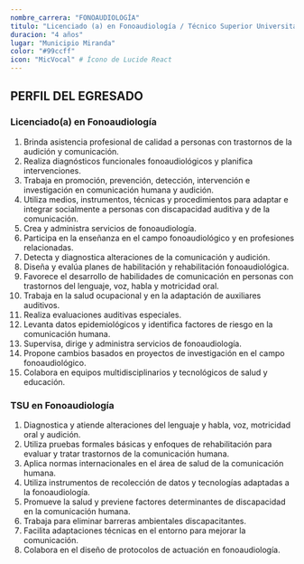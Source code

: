 ```yaml
---
nombre_carrera: "FONOAUDIOLOGÍA"
titulo: "Licenciado (a) en Fonoaudiología / Técnico Superior Universitario en Fonoaudiología"
duracion: "4 años"
lugar: "Municipio Miranda"
color: "#99ccff"
icon: "MicVocal" # Ícono de Lucide React
---
```


## PERFIL DEL EGRESADO

### Licenciado(a) en Fonoaudiología

1. Brinda asistencia profesional de calidad a personas con trastornos de la audición y comunicación.
2. Realiza diagnósticos funcionales fonoaudiológicos y planifica intervenciones.
3. Trabaja en promoción, prevención, detección, intervención e investigación en comunicación humana y audición.
4. Utiliza medios, instrumentos, técnicas y procedimientos para adaptar e integrar socialmente a personas con discapacidad auditiva y de la comunicación.
5. Crea y administra servicios de fonoaudiología.
6. Participa en la enseñanza en el campo fonoaudiológico y en profesiones relacionadas.
7. Detecta y diagnostica alteraciones de la comunicación y audición.
8. Diseña y evalúa planes de habilitación y rehabilitación fonoaudiológica.
9. Favorece el desarrollo de habilidades de comunicación en personas con trastornos del lenguaje, voz, habla y motricidad oral.
10. Trabaja en la salud ocupacional y en la adaptación de auxiliares auditivos.
11. Realiza evaluaciones auditivas especiales.
12. Levanta datos epidemiológicos y identifica factores de riesgo en la comunicación humana.
13. Supervisa, dirige y administra servicios de fonoaudiología.
14. Propone cambios basados en proyectos de investigación en el campo fonoaudiológico.
15. Colabora en equipos multidisciplinarios y tecnológicos de salud y educación.

### TSU en Fonoaudiología

1. Diagnostica y atiende alteraciones del lenguaje y habla, voz, motricidad oral y audición.
2. Utiliza pruebas formales básicas y enfoques de rehabilitación para evaluar y tratar trastornos de la comunicación humana.
3. Aplica normas internacionales en el área de salud de la comunicación humana.
4. Utiliza instrumentos de recolección de datos y tecnologías adaptadas a la fonoaudiología.
5. Promueve la salud y previene factores determinantes de discapacidad en la comunicación humana.
6. Trabaja para eliminar barreras ambientales discapacitantes.
7. Facilita adaptaciones técnicas en el entorno para mejorar la comunicación.
8. Colabora en el diseño de protocolos de actuación en fonoaudiología.
